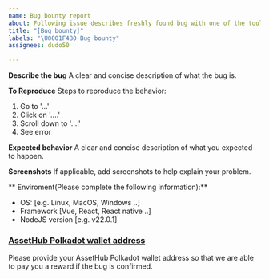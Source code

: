 ```yaml
---
name: Bug bounty report
about: Following issue describes freshly found bug with one of the tools.
title: "[Bug bounty]"
labels: "\U0001F4B0 Bug bounty"
assignees: dudo50

---
```


**Describe the bug**
A clear and concise description of what the bug is.

**To Reproduce**
Steps to reproduce the behavior:
1. Go to '...'
2. Click on '....'
3. Scroll down to '....'
4. See error

**Expected behavior**
A clear and concise description of what you expected to happen.

**Screenshots**
If applicable, add screenshots to help explain your problem.

** Enviroment(Please complete the following information):**
 - OS: [e.g. Linux, MacOS, Windows ..]
 - Framework [Vue, React, React native ..]
 - NodeJS version [e.g. v22.0.1]

### [AssetHub Polkadot wallet address](https://polkadot.js.org/apps/?rpc=wss%3A%2F%2Fpolkadot-asset-hub-rpc.polkadot.io#/accounts)
Please provide your AssetHub Polkadot wallet address so that we are able to pay you a reward if the bug is confirmed.
